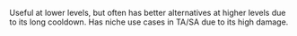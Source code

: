Useful at lower levels, but often has better alternatives at higher levels due to its long cooldown. Has niche use cases in TA/SA due to its high damage.
